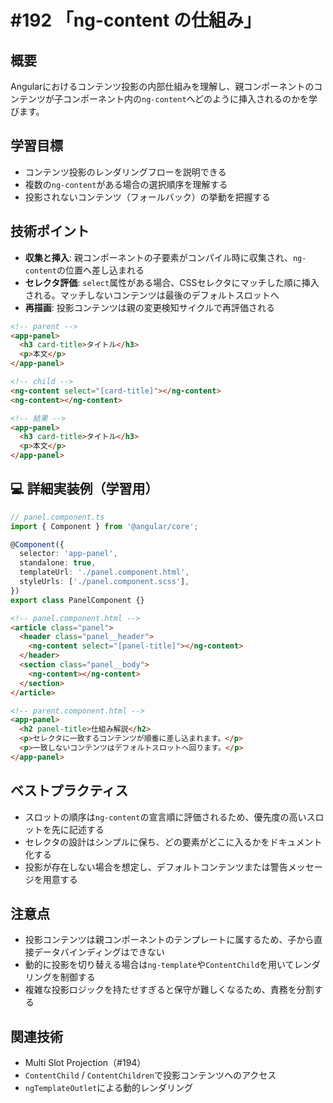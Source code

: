 # #192 「ng-content の仕組み」

## 概要
Angularにおけるコンテンツ投影の内部仕組みを理解し、親コンポーネントのコンテンツが子コンポーネント内の`ng-content`へどのように挿入されるのかを学びます。

## 学習目標
- コンテンツ投影のレンダリングフローを説明できる
- 複数の`ng-content`がある場合の選択順序を理解する
- 投影されないコンテンツ（フォールバック）の挙動を把握する

## 技術ポイント
- **収集と挿入**: 親コンポーネントの子要素がコンパイル時に収集され、`ng-content`の位置へ差し込まれる
- **セレクタ評価**: `select`属性がある場合、CSSセレクタにマッチした順に挿入される。マッチしないコンテンツは最後のデフォルトスロットへ
- **再描画**: 投影コンテンツは親の変更検知サイクルで再評価される

```html
<!-- parent -->
<app-panel>
  <h3 card-title>タイトル</h3>
  <p>本文</p>
</app-panel>
```

```html
<!-- child -->
<ng-content select="[card-title]"></ng-content>
<ng-content></ng-content>
```

```html
<!-- 結果 -->
<app-panel>
  <h3 card-title>タイトル</h3>
  <p>本文</p>
</app-panel>
```

## 💻 詳細実装例（学習用）
```typescript
// panel.component.ts
import { Component } from '@angular/core';

@Component({
  selector: 'app-panel',
  standalone: true,
  templateUrl: './panel.component.html',
  styleUrls: ['./panel.component.scss'],
})
export class PanelComponent {}
```

```html
<!-- panel.component.html -->
<article class="panel">
  <header class="panel__header">
    <ng-content select="[panel-title]"></ng-content>
  </header>
  <section class="panel__body">
    <ng-content></ng-content>
  </section>
</article>
```

```html
<!-- parent.component.html -->
<app-panel>
  <h2 panel-title>仕組み解説</h2>
  <p>セレクタに一致するコンテンツが順番に差し込まれます。</p>
  <p>一致しないコンテンツはデフォルトスロットへ回ります。</p>
</app-panel>
```

## ベストプラクティス
- スロットの順序は`ng-content`の宣言順に評価されるため、優先度の高いスロットを先に記述する
- セレクタの設計はシンプルに保ち、どの要素がどこに入るかをドキュメント化する
- 投影が存在しない場合を想定し、デフォルトコンテンツまたは警告メッセージを用意する

## 注意点
- 投影コンテンツは親コンポーネントのテンプレートに属するため、子から直接データバインディングはできない
- 動的に投影を切り替える場合は`ng-template`や`ContentChild`を用いてレンダリングを制御する
- 複雑な投影ロジックを持たせすぎると保守が難しくなるため、責務を分割する

## 関連技術
- Multi Slot Projection（#194）
- `ContentChild` / `ContentChildren`で投影コンテンツへのアクセス
- `ngTemplateOutlet`による動的レンダリング


